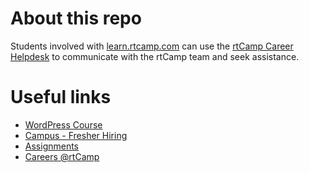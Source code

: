 # About this repo

Students involved with [learn.rtcamp.com](https://learn.rtcamp.com/) can use the [rtCamp Career Helpdesk](https://erp.rtcamp.com/helpdesk) to communicate with the rtCamp team and seek assistance.

# Useful links

* [WordPress Course](https://learn.rtcamp.com/)
* [Campus - Fresher Hiring](https://careers.rtcamp.com/campus/)
* [Assignments](https://careers.rtcamp.com/assignments/)
* [Careers @rtCamp](https://careers.rtcamp.com/)
